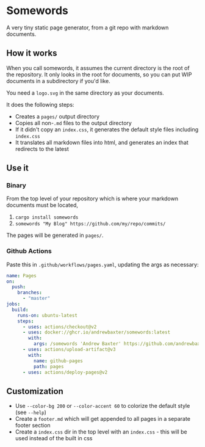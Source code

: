 # Somewords

A very tiny static page generator, from a git repo with markdown documents.

## How it works

When you call somewords, it assumes the current directory is the root of the repository. It only looks in the root for documents, so you can put WIP documents in a subdirectory if you'd like.

You need a `logo.svg` in the same directory as your documents.

It does the following steps:

- Creates a `pages/` output directory
- Copies all non-`.md` files to the output directory
- If it didn't copy an `index.css`, it generates the default style files including `index.css`
- It translates all markdown files into html, and generates an index that redirects to the latest

## Use it

### Binary

From the top level of your repository which is where your markdown documents must be located,

1. `cargo install somewords`
2. `somewords "My Blog" https://github.com/my/repo/commits/`

The pages will be generated in `pages/`.

### Github Actions

Paste this in `.github/workflows/pages.yaml`, updating the args as necessary:

```yaml
name: Pages
on:
  push:
    branches:
      - "master"
jobs:
  build:
    runs-on: ubuntu-latest
    steps:
      - uses: actions/checkout@v2
      - uses: docker://ghcr.io/andrewbaxter/somewords:latest
        with:
          args: /somewords 'Andrew Baxter' https://github.com/andrewbaxter/5987/commit/
      - uses: actions/upload-artifact@v3
        with:
          name: github-pages
          path: pages
      - uses: actions/deploy-pages@v2
```

## Customization

- Use `--color-bg 200` or `--color-accent 60` to colorize the default style (see `--help`)
- Create a `footer.md` which will get appended to all pages in a separate footer section
- Create a `index.css` dir in the top level with an `index.css` - this will be used instead of the built in css
